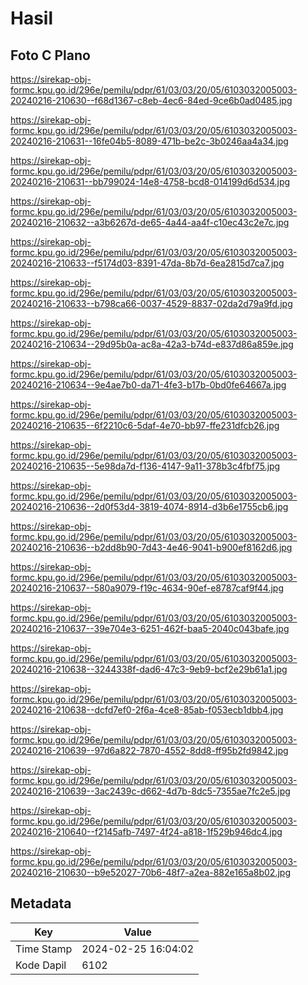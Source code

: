 # Hasil

## Foto C Plano

https://sirekap-obj-formc.kpu.go.id/296e/pemilu/pdpr/61/03/03/20/05/6103032005003-20240216-210630--f68d1367-c8eb-4ec6-84ed-9ce6b0ad0485.jpg

https://sirekap-obj-formc.kpu.go.id/296e/pemilu/pdpr/61/03/03/20/05/6103032005003-20240216-210631--16fe04b5-8089-471b-be2c-3b0246aa4a34.jpg

https://sirekap-obj-formc.kpu.go.id/296e/pemilu/pdpr/61/03/03/20/05/6103032005003-20240216-210631--bb799024-14e8-4758-bcd8-014199d6d534.jpg

https://sirekap-obj-formc.kpu.go.id/296e/pemilu/pdpr/61/03/03/20/05/6103032005003-20240216-210632--a3b6267d-de65-4a44-aa4f-c10ec43c2e7c.jpg

https://sirekap-obj-formc.kpu.go.id/296e/pemilu/pdpr/61/03/03/20/05/6103032005003-20240216-210633--f5174d03-8391-47da-8b7d-6ea2815d7ca7.jpg

https://sirekap-obj-formc.kpu.go.id/296e/pemilu/pdpr/61/03/03/20/05/6103032005003-20240216-210633--b798ca66-0037-4529-8837-02da2d79a9fd.jpg

https://sirekap-obj-formc.kpu.go.id/296e/pemilu/pdpr/61/03/03/20/05/6103032005003-20240216-210634--29d95b0a-ac8a-42a3-b74d-e837d86a859e.jpg

https://sirekap-obj-formc.kpu.go.id/296e/pemilu/pdpr/61/03/03/20/05/6103032005003-20240216-210634--9e4ae7b0-da71-4fe3-b17b-0bd0fe64667a.jpg

https://sirekap-obj-formc.kpu.go.id/296e/pemilu/pdpr/61/03/03/20/05/6103032005003-20240216-210635--6f2210c6-5daf-4e70-bb97-ffe231dfcb26.jpg

https://sirekap-obj-formc.kpu.go.id/296e/pemilu/pdpr/61/03/03/20/05/6103032005003-20240216-210635--5e98da7d-f136-4147-9a11-378b3c4fbf75.jpg

https://sirekap-obj-formc.kpu.go.id/296e/pemilu/pdpr/61/03/03/20/05/6103032005003-20240216-210636--2d0f53d4-3819-4074-8914-d3b6e1755cb6.jpg

https://sirekap-obj-formc.kpu.go.id/296e/pemilu/pdpr/61/03/03/20/05/6103032005003-20240216-210636--b2dd8b90-7d43-4e46-9041-b900ef8162d6.jpg

https://sirekap-obj-formc.kpu.go.id/296e/pemilu/pdpr/61/03/03/20/05/6103032005003-20240216-210637--580a9079-f19c-4634-90ef-e8787caf9f44.jpg

https://sirekap-obj-formc.kpu.go.id/296e/pemilu/pdpr/61/03/03/20/05/6103032005003-20240216-210637--39e704e3-6251-462f-baa5-2040c043bafe.jpg

https://sirekap-obj-formc.kpu.go.id/296e/pemilu/pdpr/61/03/03/20/05/6103032005003-20240216-210638--3244338f-dad6-47c3-9eb9-bcf2e29b61a1.jpg

https://sirekap-obj-formc.kpu.go.id/296e/pemilu/pdpr/61/03/03/20/05/6103032005003-20240216-210638--dcfd7ef0-2f6a-4ce8-85ab-f053ecb1dbb4.jpg

https://sirekap-obj-formc.kpu.go.id/296e/pemilu/pdpr/61/03/03/20/05/6103032005003-20240216-210639--97d6a822-7870-4552-8dd8-ff95b2fd9842.jpg

https://sirekap-obj-formc.kpu.go.id/296e/pemilu/pdpr/61/03/03/20/05/6103032005003-20240216-210639--3ac2439c-d662-4d7b-8dc5-7355ae7fc2e5.jpg

https://sirekap-obj-formc.kpu.go.id/296e/pemilu/pdpr/61/03/03/20/05/6103032005003-20240216-210640--f2145afb-7497-4f24-a818-1f529b946dc4.jpg

https://sirekap-obj-formc.kpu.go.id/296e/pemilu/pdpr/61/03/03/20/05/6103032005003-20240216-210630--b9e52027-70b6-48f7-a2ea-882e165a8b02.jpg


## Metadata

| Key        | Value               |
| ---------- | ------------------- |
| Time Stamp | 2024-02-25 16:04:02 |
| Kode Dapil | 6102                |



